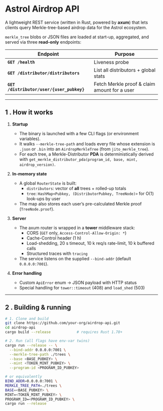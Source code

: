 # Astrol Airdrop API

A lightweight REST service (written in Rust, powered by **axum**) that lets
clients query Merkle-tree-based airdrop data for the Astrol ecosystem.

``merkle_tree`` blobs or JSON files are loaded at start-up, aggregated, and
served via three **read-only** endpoints:

| Endpoint | Purpose |
|----------|---------|
| **`GET /health`** | Liveness probe |
| **`GET /distributor/distributors`** | List all distributors + global stats |
| **`GET /distributor/user/{user_pubkey}`** | Fetch Merkle proof & claim amount for a user |

---

## 1 .  How it works

1. **Startup**  
   * The binary is launched with a few CLI flags (or environment variables).  
   * It walks `--merkle-tree-path` and loads every file whose extension is
     `.json` or `.bin` into an `AirdropMerkleTree` (from
     `jito_merkle_tree`).  
   * For each tree, a Merkle-Distributor **PDA** is deterministically derived
     with `get_merkle_distributor_pda(program_id, base, mint,
     airdrop_version)`.

2. **In-memory state**  
   * A global `RouterState` is built:  
     * `distributors`: vector of **all** trees + rolled-up totals  
     * `tree`: `HashMap<Pubkey, (DistributorPubkey, TreeNode)>` for O(1)
       look-ups by user  
   * The map also stores each user’s pre-calculated Merkle proof
     (`TreeNode.proof`).

3. **Server**  
   * The axum router is wrapped in a **tower** middleware stack:
     * CORS (`GET` only, `Access-Control-Allow-Origin: *`)
     * Cache-Control header (1 h)
     * Load-shedding, 20 s timeout, 10 k req/s rate-limit, 10 k buffered calls
     * Structured traces with `tracing`  
   * The service listens on the supplied `--bind-addr`
     (default `0.0.0.0:7001`).

4. **Error handling**  
   * Custom `ApiError` enum → JSON payload with HTTP status  
   * Special handling for `tower::timeout` (408) and `load_shed` (503)

---

## 2 .  Building & running

```bash
# 1. Clone and build
git clone https://github.com/your-org/airdrop-api.git
cd airdrop-api
cargo build --release            # requires Rust 1.78+

# 2. Run (all flags have env-var twins)
cargo run --release -- \
  --bind-addr 0.0.0.0:7001 \
  --merkle-tree-path ./trees \
  --base <BASE_PUBKEY> \
  --mint <TOKEN_MINT_PUBKEY> \
  --program-id <PROGRAM_ID_PUBKEY>

# or equivalently
BIND_ADDR=0.0.0.0:7001 \
MERKLE_TREE_PATH=./trees \
BASE=<BASE_PUBKEY> \
MINT=<TOKEN_MINT_PUBKEY> \
PROGRAM_ID=<PROGRAM_ID_PUBKEY> \
cargo run --release
